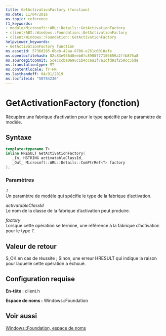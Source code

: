 ```yaml
---
title: GetActivationFactory (fonction)
ms.date: 11/04/2016
ms.topic: reference
f1_keywords:
- module/Microsoft::WRL::Details::GetActivationFactory
- client/ABI::Windows::Foundation::GetActivationFactory
- client/Windows::Foundation::GetActivationFactory
helpviewer_keywords:
- GetActivationFactory function
ms.assetid: 5736d285-6beb-42aa-8788-e261c0010afe
ms.openlocfilehash: 82c83e95648eeb0fc8985777156659a2ffb876a8
ms.sourcegitcommit: 5cecccba0a96c1b4ccea1f7a1cfd91f259cc5bde
ms.translationtype: MT
ms.contentlocale: fr-FR
ms.lasthandoff: 04/01/2019
ms.locfileid: "58784236"
---
```

# <a name="getactivationfactory-function"></a>GetActivationFactory (fonction)

Récupère une fabrique d’activation pour le type spécifié par le paramètre de modèle.

## <a name="syntax"></a>Syntaxe

```cpp
template<typename T>
inline HRESULT GetActivationFactory(
   _In_ HSTRING activatableClassId,
   _Out_ Microsoft::WRL::Details::ComPtrRef<T> factory
);
```

### <a name="parameters"></a>Paramètres

*T*<br/>
Un paramètre de modèle qui spécifie le type de la fabrique d’activation.

*activatableClassId*<br/>
Le nom de la classe de la fabrique d’activation peut produire.

*factory*<br/>
Lorsque cette opération se termine, une référence à la fabrique d’activation pour le type *T*.

## <a name="return-value"></a>Valeur de retour

S_OK en cas de réussite ; Sinon, une erreur HRESULT qui indique la raison pour laquelle cette opération a échoué.

## <a name="requirements"></a>Configuration requise

**En-tête :** client.h

**Espace de noms :** Windows::Foundation

## <a name="see-also"></a>Voir aussi

[Windows::Foundation, espace de noms](windows-foundation-namespace.md)